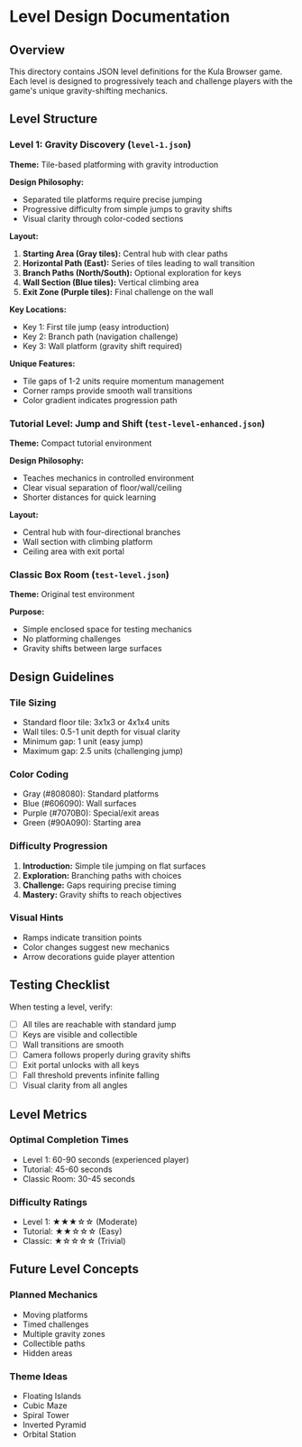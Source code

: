 # Level Design Documentation

## Overview
This directory contains JSON level definitions for the Kula Browser game. Each level is designed to progressively teach and challenge players with the game's unique gravity-shifting mechanics.

## Level Structure

### Level 1: Gravity Discovery (`level-1.json`)
**Theme:** Tile-based platforming with gravity introduction

**Design Philosophy:**
- Separated tile platforms require precise jumping
- Progressive difficulty from simple jumps to gravity shifts
- Visual clarity through color-coded sections

**Layout:**
1. **Starting Area (Gray tiles):** Central hub with clear paths
2. **Horizontal Path (East):** Series of tiles leading to wall transition
3. **Branch Paths (North/South):** Optional exploration for keys
4. **Wall Section (Blue tiles):** Vertical climbing area
5. **Exit Zone (Purple tiles):** Final challenge on the wall

**Key Locations:**
- Key 1: First tile jump (easy introduction)
- Key 2: Branch path (navigation challenge)
- Key 3: Wall platform (gravity shift required)

**Unique Features:**
- Tile gaps of 1-2 units require momentum management
- Corner ramps provide smooth wall transitions
- Color gradient indicates progression path

### Tutorial Level: Jump and Shift (`test-level-enhanced.json`)
**Theme:** Compact tutorial environment

**Design Philosophy:**
- Teaches mechanics in controlled environment
- Clear visual separation of floor/wall/ceiling
- Shorter distances for quick learning

**Layout:**
- Central hub with four-directional branches
- Wall section with climbing platform
- Ceiling area with exit portal

### Classic Box Room (`test-level.json`)
**Theme:** Original test environment

**Purpose:**
- Simple enclosed space for testing mechanics
- No platforming challenges
- Gravity shifts between large surfaces

## Design Guidelines

### Tile Sizing
- Standard floor tile: 3x1x3 or 4x1x4 units
- Wall tiles: 0.5-1 unit depth for visual clarity
- Minimum gap: 1 unit (easy jump)
- Maximum gap: 2.5 units (challenging jump)

### Color Coding
- Gray (#808080): Standard platforms
- Blue (#606090): Wall surfaces
- Purple (#7070B0): Special/exit areas
- Green (#90A090): Starting area

### Difficulty Progression
1. **Introduction:** Simple tile jumping on flat surfaces
2. **Exploration:** Branching paths with choices
3. **Challenge:** Gaps requiring precise timing
4. **Mastery:** Gravity shifts to reach objectives

### Visual Hints
- Ramps indicate transition points
- Color changes suggest new mechanics
- Arrow decorations guide player attention

## Testing Checklist

When testing a level, verify:
- [ ] All tiles are reachable with standard jump
- [ ] Keys are visible and collectible
- [ ] Wall transitions are smooth
- [ ] Camera follows properly during gravity shifts
- [ ] Exit portal unlocks with all keys
- [ ] Fall threshold prevents infinite falling
- [ ] Visual clarity from all angles

## Level Metrics

### Optimal Completion Times
- Level 1: 60-90 seconds (experienced player)
- Tutorial: 45-60 seconds
- Classic Room: 30-45 seconds

### Difficulty Ratings
- Level 1: ★★★☆☆ (Moderate)
- Tutorial: ★★☆☆☆ (Easy)
- Classic: ★☆☆☆☆ (Trivial)

## Future Level Concepts

### Planned Mechanics
- Moving platforms
- Timed challenges
- Multiple gravity zones
- Collectible paths
- Hidden areas

### Theme Ideas
- Floating Islands
- Cubic Maze
- Spiral Tower
- Inverted Pyramid
- Orbital Station